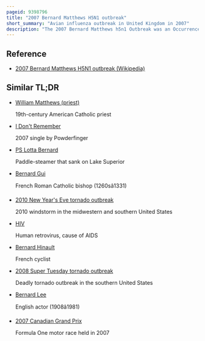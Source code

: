 ```yaml
---
pageid: 9398796
title: "2007 Bernard Matthews H5N1 outbreak"
short_summary: "Avian influenza outbreak in United Kingdom in 2007"
description: "The 2007 Bernard Matthews h5n1 Outbreak was an Occurrence of avian Influenza in England caused by the H5N1 Subtype of influenza Virus a which began on january 30 2007. The Infection affected Poultry on one of Bernard Matthews' Farms in Holton Suffolk. It was the third Instance of h5n1-subtype detected in the Uk and a Range of Precautions were instituted to prevent Spread including a large Culling of Turkeys the Imposition of Segregation Zones and a Disinfection Programme for the Plant."
---
```


## Reference

- [2007 Bernard Matthews H5N1 outbreak (Wikipedia)](https://en.wikipedia.org/?curid=9398796)

## Similar TL;DR

- [William Matthews (priest)](/tldr/en/william-matthews-priest)

  19th-century American Catholic priest

- [I Don't Remember](/tldr/en/i-dont-remember)

  2007 single by Powderfinger

- [PS Lotta Bernard](/tldr/en/ps-lotta-bernard)

  Paddle-steamer that sank on Lake Superior

- [Bernard Gui](/tldr/en/bernard-gui)

  French Roman Catholic bishop (1260sâ1331)

- [2010 New Year's Eve tornado outbreak](/tldr/en/2010-new-years-eve-tornado-outbreak)

  2010 windstorm in the midwestern and southern United States

- [HIV](/tldr/en/hiv)

  Human retrovirus, cause of AIDS

- [Bernard Hinault](/tldr/en/bernard-hinault)

  French cyclist

- [2008 Super Tuesday tornado outbreak](/tldr/en/2008-super-tuesday-tornado-outbreak)

  Deadly tornado outbreak in the southern United States

- [Bernard Lee](/tldr/en/bernard-lee)

  English actor (1908â1981)

- [2007 Canadian Grand Prix](/tldr/en/2007-canadian-grand-prix)

  Formula One motor race held in 2007
